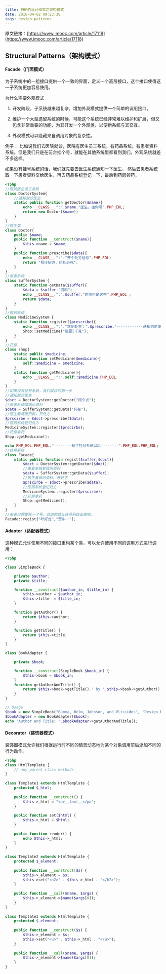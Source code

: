 ```yaml
---
title: PHP的设计模式之架构模式
date: 2018-04-02 09:23:38
tags: design-patterns
---
```

原文链接：[https://www.imooc.com/article/17118](https://www.imooc.com/article/17118)

## Structural Patterns（架构模式）
#### Facade（门面模式）
为子系统中的一组接口提供一个一致的界面，定义一个高层接口，这个接口使得这一子系统更加容易使用。

为什么需要外观模式

1. 开发阶段，子系统越来越复杂，增加外观模式提供一个简单的调用接口。

2. 维护一个大型遗留系统的时候，可能这个系统已经非常难以维护和扩展，但又包含非常重要的功能，为其开发一个外观类，以便新系统与其交互。

3. 外观模式可以隐藏来自调用对象的复杂性。

例子：
比如说我们去医院就诊，医院有医生员工系统，有药品系统，有患者资料系统。但是我们只是在前台挂个号，就能在其他系统里都看到我们。外观系统就差不多这样。

如果没有挂号系统的话，我们就先要去医生系统通知一下医生，
然后去患者系统取一下患者资料交给医生，再去药品系统登记一下，最后到药房领药。
<!-- more -->
```php
<?php 
//医院医生员工系统
class DoctorSystem{ 
    //通知就诊医生
    static public function getDoctor($name){
        echo __CLASS__.":".$name."医生，挂你号".PHP_EOL; 
        return new Doctor($name); 
    } 
}
//医生类
class Doctor{ 
    public $name; 
    public function __construct($name){ 
        $this->name = $name;
    } 
    public function prescribe($data){ 
        echo __CLASS__.":"."开个处方给你".PHP_EOL; 
        return "祖传秘方，药到必死"; 
    } 
} 
//患者系统
class SufferSystem { 
    static function getData($suffer){ 
        $data = $suffer."资料"; 
        echo __CLASS__.":".$suffer."的资料是这些".PHP_EOL ; 
        return $data; 
    } 
} 
//医药系统
class MedicineSystem { 
    static function register($prescribe){ 
        echo __CLASS__.":"."拿到处方：".$prescribe."------------通知药房发药了".PHP_EOL; 
        Shop::setMedicine("砒霜5千克"); 
    } 
} 
//药房
class shop{ 
    static public $medicine; 
    static function setMedicine($medicine){ 
        self::$medicine = $medicine; 
    } 
    static function getMedicine(){ 
        echo __CLASS__.":".self::$medicine.PHP_EOL; 
    } 
} 
//如果没有挂号系统，我们就诊的第一步
//通知就诊医生
$doct = DoctorSystem::getDoctor("顾夕衣"); 
//患者系统拿病历资料
$data = SufferSystem::getData("何在"); 
//医生看病历资料，开处方
$prscirbe = $doct->prescribe($data); 
//医药系统登记处方
MedicineSystem::register($prscirbe); 
//药房拿药
Shop::getMedicine(); 

echo PHP_EOL.PHP_EOL."--------有了挂号系统以后--------".PHP_EOL.PHP_EOL; 
//挂号系统
class Facade{ 
    static public function regist($suffer,$doct){ 
        $doct = DoctorSystem::getDoctor($doct); 
        //患者系统拿病历资料
        $data = SufferSystem::getData($suffer); 
        //医生看病历资料，开处方
        $prscirbe = $doct->prescribe($data); 
        //医药系统登记处方
        MedicineSystem::register($prscirbe); 
        //药房拿药
        Shop::getMedicine(); 
    } 
} 
//患者只需要挂一个号，其他的就让挂号系统去做吧。
Facade::regist("叶好龙","贾中一");
```

#### Adapter（适配器模式）
这种模式允许使用不同的接口重构某个类，可以允许使用不同的调用方式进行调用：
```php
<?php

class SimpleBook {

    private $author;
    private $title;

    function __construct($author_in, $title_in) {
        $this->author = $author_in;
        $this->title  = $title_in;
    }

    function getAuthor() {
        return $this->author;
    }

    function getTitle() {
        return $this->title;
    }
}

class BookAdapter {

    private $book;

    function __construct(SimpleBook $book_in) {
        $this->book = $book_in;
    }
    function getAuthorAndTitle() {
        return $this->book->getTitle().' by '.$this->book->getAuthor();
    }
}

// Usage
$book = new SimpleBook("Gamma, Helm, Johnson, and Vlissides", "Design Patterns");
$bookAdapter = new BookAdapter($book);
echo 'Author and Title: '.$bookAdapter->getAuthorAndTitle();
```
#### Decorator（装饰器模式）
装饰器模式允许我们根据运行时不同的情景动态地为某个对象调用前后添加不同的行为动作。
```php
<?php
class HtmlTemplate {
    // any parent class methods
}
 
class Template1 extends HtmlTemplate {
    protected $_html;
     
    public function __construct() {
        $this->_html = "<p>__text__</p>";
    }
     
    public function set($html) {
        $this->_html = $html;
    }
     
    public function render() {
        echo $this->_html;
    }
}
 
class Template2 extends HtmlTemplate {
    protected $_element;
     
    public function __construct($s) {
        $this->_element = $s;
        $this->set("<h2>" . $this->_html . "</h2>");
    }
     
    public function __call($name, $args) {
        $this->_element->$name($args[0]);
    }
}
 
class Template3 extends HtmlTemplate {
    protected $_element;
     
    public function __construct($s) {
        $this->_element = $s;
        $this->set("<u>" . $this->_html . "</u>");
    }
     
    public function __call($name, $args) {
        $this->_element->$name($args[0]);
    }
}
```
